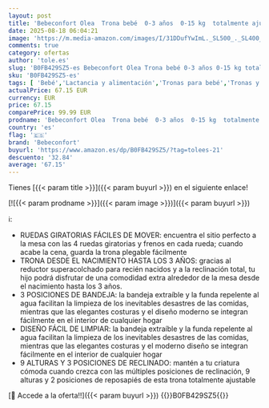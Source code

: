 ```yaml
---
layout: post
title: 'Bebeconfort Olea  Trona bebé  0-3 años  0-15 kg  totalmente ajustable  9 alturas  3 posiciones de reclinación  fácil limpieza  4 ruedas giratorias  plegado compacto  Tinted Graphite'
date: 2025-08-18 06:04:21
image: 'https://m.media-amazon.com/images/I/31DDufYwImL._SL500_._SL400_.jpg'
comments: true
category: ofertas
author: 'tole.es'
slug: 'B0FB429SZ5-es Bebeconfort Olea Trona bebé 0-3 años 0-15 kg totalmente...'
sku: 'B0FB429SZ5-es'
tags: [ 'Bebé','Lactancia y alimentación','Tronas para bebé','Tronas y asientos','bebeconfort','bebé','trona','🇪🇸', ]
actualPrice: 67.15 EUR
currency: EUR
price: 67.15
comparePrice: 99.99 EUR
prodname: 'Bebeconfort Olea  Trona bebé  0-3 años  0-15 kg  totalmente ajustable  9 alturas  3 posiciones de reclinación  fácil limpieza  4 ruedas giratorias  plegado compacto  Tinted Graphite'
country: 'es'
flag: '🇪🇸'
brand: 'Bebeconfort'
buyurl: 'https://www.amazon.es/dp/B0FB429SZ5/?tag=tolees-21'
descuento: '32.84'
average: '67.15'
---
```


Tienes [{{< param title >}}]({{< param buyurl >}}) en el siguiente enlace!

[![{{< param prodname >}}]({{< param image >}})]({{< param buyurl >}})

ℹ️:

- RUEDAS GIRATORIAS FÁCILES DE MOVER: encuentra el sitio perfecto a la mesa con las 4 ruedas giratorias y frenos en cada rueda; cuando acabe la cena, guarda la trona plegable fácilmente
- TRONA DESDE EL NACIMIENTO HASTA LOS 3 AÑOS: gracias al reductor superacolchado para recién nacidos y a la reclinación total, tu hijo podrá disfrutar de una comodidad extra alrededor de la mesa desde el nacimiento hasta los 3 años.
- 3 POSICIONES DE BANDEJA: la bandeja extraíble y la funda repelente al agua facilitan la limpieza de los inevitables desastres de las comidas, mientras que las elegantes costuras y el diseño moderno se integran fácilmente en el interior de cualquier hogar
- DISEÑO FÁCIL DE LIMPIAR: la bandeja extraíble y la funda repelente al agua facilitan la limpieza de los inevitables desastres de las comidas, mientras que las elegantes costuras y el moderno diseño se integran fácilmente en el interior de cualquier hogar
- 9 ALTURAS Y 3 POSICIONES DE RECLINADO: mantén a tu criatura cómoda cuando crezca con las múltiples posiciones de reclinación, 9 alturas y 2 posiciones de reposapiés de esta trona totalmente ajustable

[🛒 Accede a la oferta!!]({{< param buyurl >}})
{{<world>}}B0FB429SZ5{{</world>}}

